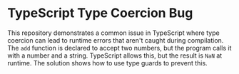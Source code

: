 # TypeScript Type Coercion Bug

This repository demonstrates a common issue in TypeScript where type coercion can lead to runtime errors that aren't caught during compilation.  The `add` function is declared to accept two numbers, but the program calls it with a number and a string. TypeScript allows this, but the result is `NaN` at runtime.  The solution shows how to use type guards to prevent this.